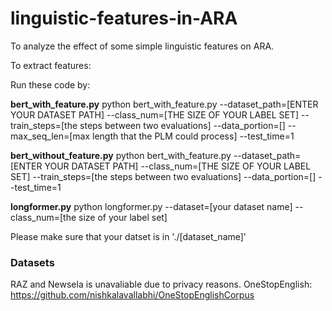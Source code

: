 # linguistic-features-in-ARA

To analyze the effect of some simple linguistic features on ARA.

To extract features:



Run these code by:

**bert_with_feature.py**
python bert_with_feature.py --dataset_path=[ENTER YOUR DATASET PATH] --class_num=[THE SIZE OF YOUR LABEL SET] --train_steps=[the steps between two evaluations] --data_portion=[] --max_seq_len=[max length that the PLM could process] --test_time=1

**bert_without_feature.py**
python bert_with_feature.py --dataset_path=[ENTER YOUR DATASET PATH] --class_num=[THE SIZE OF YOUR LABEL SET] --train_steps=[the steps between two evaluations] --data_portion=[] --test_time=1

**longformer.py**
python longformer.py --dataset=[your dataset name] --class_num=[the size of your label set]

Please make sure that your datset is in './[dataset_name]'

### Datasets
RAZ and Newsela is unavaliable due to privacy reasons.
OneStopEnglish: https://github.com/nishkalavallabhi/OneStopEnglishCorpus

